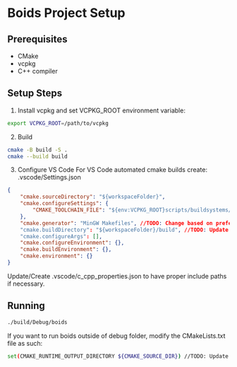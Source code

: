 # Boids Project Setup

## Prerequisites
- CMake
- vcpkg
- C++ compiler

## Setup Steps

1. Install vcpkg and set VCPKG_ROOT environment variable:
```bash
export VCPKG_ROOT=/path/to/vcpkg
```

2. Build 
```bash
cmake -B build -S .
cmake --build build
```

3. Configure VS Code
For VS Code automated cmake builds create: .vscode/Settings.json
```json
{
    "cmake.sourceDirectory": "${workspaceFolder}",
    "cmake.configureSettings": {
        "CMAKE_TOOLCHAIN_FILE": "${env:VCPKG_ROOT}scripts/buildsystems/vcpkg.cmake"
    },
    "cmake.generator": "MinGW Makefiles", //TODO: Change based on preferred generator. i.e. Ninja ...
    "cmake.buildDirectory": "${workspaceFolder}/build", //TODO: Update if you have don't have a parent folder for your project.
    "cmake.configureArgs": [],
    "cmake.configureEnvironment": {},
    "cmake.buildEnvironment": {},
    "cmake.environment": {}
}
```

Update/Create .vscode/c_cpp_properties.json to have proper include paths if necessary.

## Running 

```bash
./build/Debug/boids
```

If you want to run boids outside of debug folder, modify the CMakeLists.txt file as such:
```bash
set(CMAKE_RUNTIME_OUTPUT_DIRECTORY ${CMAKE_SOURCE_DIR}) //TODO: Update the output directory to your liking
```

